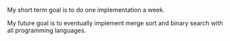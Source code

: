 My short term goal is to do one implementation a week.

My future goal is to eventually implement merge sort and binary search with all programming languages. 
